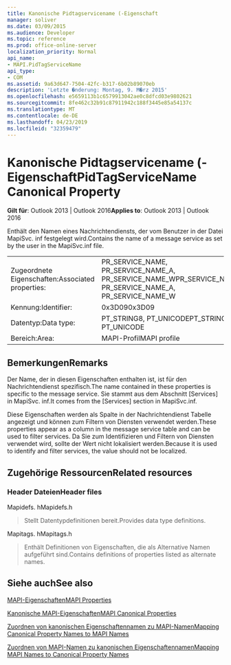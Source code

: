 ```yaml
---
title: Kanonische Pidtagservicename (-Eigenschaft
manager: soliver
ms.date: 03/09/2015
ms.audience: Developer
ms.topic: reference
ms.prod: office-online-server
localization_priority: Normal
api_name:
- MAPI.PidTagServiceName
api_type:
- COM
ms.assetid: 9a63d647-7504-42fc-b317-6b02b89070eb
description: 'Letzte �nderung: Montag, 9. M�rz 2015'
ms.openlocfilehash: e5659113b1c6579913042ae0c8dfcd03e9802621
ms.sourcegitcommit: 8fe462c32b91c87911942c188f3445e85a54137c
ms.translationtype: MT
ms.contentlocale: de-DE
ms.lasthandoff: 04/23/2019
ms.locfileid: "32359479"
---
```

# <a name="pidtagservicename-canonical-property"></a><span data-ttu-id="4e015-103">Kanonische Pidtagservicename (-Eigenschaft</span><span class="sxs-lookup"><span data-stu-id="4e015-103">PidTagServiceName Canonical Property</span></span>

  
  
<span data-ttu-id="4e015-104">**Gilt für**: Outlook 2013 | Outlook 2016</span><span class="sxs-lookup"><span data-stu-id="4e015-104">**Applies to**: Outlook 2013 | Outlook 2016</span></span> 
  
<span data-ttu-id="4e015-105">Enthält den Namen eines Nachrichtendiensts, der vom Benutzer in der Datei MapiSvc. inf festgelegt wird.</span><span class="sxs-lookup"><span data-stu-id="4e015-105">Contains the name of a message service as set by the user in the MapiSvc.inf file.</span></span>
  
|||
|:-----|:-----|
|<span data-ttu-id="4e015-106">Zugeordnete Eigenschaften:</span><span class="sxs-lookup"><span data-stu-id="4e015-106">Associated properties:</span></span>  <br/> |<span data-ttu-id="4e015-107">PR_SERVICE_NAME, PR_SERVICE_NAME_A, PR_SERVICE_NAME_W</span><span class="sxs-lookup"><span data-stu-id="4e015-107">PR_SERVICE_NAME, PR_SERVICE_NAME_A, PR_SERVICE_NAME_W</span></span>  <br/> |
|<span data-ttu-id="4e015-108">Kennung:</span><span class="sxs-lookup"><span data-stu-id="4e015-108">Identifier:</span></span>  <br/> |<span data-ttu-id="4e015-109">0x3D09</span><span class="sxs-lookup"><span data-stu-id="4e015-109">0x3D09</span></span>  <br/> |
|<span data-ttu-id="4e015-110">Datentyp:</span><span class="sxs-lookup"><span data-stu-id="4e015-110">Data type:</span></span>  <br/> |<span data-ttu-id="4e015-111">PT_STRING8, PT_UNICODE</span><span class="sxs-lookup"><span data-stu-id="4e015-111">PT_STRING8, PT_UNICODE</span></span>  <br/> |
|<span data-ttu-id="4e015-112">Bereich:</span><span class="sxs-lookup"><span data-stu-id="4e015-112">Area:</span></span>  <br/> |<span data-ttu-id="4e015-113">MAPI-Profil</span><span class="sxs-lookup"><span data-stu-id="4e015-113">MAPI profile</span></span>  <br/> |
   
## <a name="remarks"></a><span data-ttu-id="4e015-114">Bemerkungen</span><span class="sxs-lookup"><span data-stu-id="4e015-114">Remarks</span></span>

<span data-ttu-id="4e015-115">Der Name, der in diesen Eigenschaften enthalten ist, ist für den Nachrichtendienst spezifisch.</span><span class="sxs-lookup"><span data-stu-id="4e015-115">The name contained in these properties is specific to the message service.</span></span> <span data-ttu-id="4e015-116">Sie stammt aus dem Abschnitt [Services] in MapiSvc. inf.</span><span class="sxs-lookup"><span data-stu-id="4e015-116">It comes from the [Services] section in MapiSvc.inf.</span></span>
  
<span data-ttu-id="4e015-117">Diese Eigenschaften werden als Spalte in der Nachrichtendienst Tabelle angezeigt und können zum Filtern von Diensten verwendet werden.</span><span class="sxs-lookup"><span data-stu-id="4e015-117">These properties appear as a column in the message service table and can be used to filter services.</span></span> <span data-ttu-id="4e015-118">Da Sie zum Identifizieren und Filtern von Diensten verwendet wird, sollte der Wert nicht lokalisiert werden.</span><span class="sxs-lookup"><span data-stu-id="4e015-118">Because it is used to identify and filter services, the value should not be localized.</span></span>
  
## <a name="related-resources"></a><span data-ttu-id="4e015-119">Zugehörige Ressourcen</span><span class="sxs-lookup"><span data-stu-id="4e015-119">Related resources</span></span>

### <a name="header-files"></a><span data-ttu-id="4e015-120">Header Dateien</span><span class="sxs-lookup"><span data-stu-id="4e015-120">Header files</span></span>

<span data-ttu-id="4e015-121">Mapidefs. h</span><span class="sxs-lookup"><span data-stu-id="4e015-121">Mapidefs.h</span></span>
  
> <span data-ttu-id="4e015-122">Stellt Datentypdefinitionen bereit.</span><span class="sxs-lookup"><span data-stu-id="4e015-122">Provides data type definitions.</span></span>
    
<span data-ttu-id="4e015-123">Mapitags. h</span><span class="sxs-lookup"><span data-stu-id="4e015-123">Mapitags.h</span></span>
  
> <span data-ttu-id="4e015-124">Enthält Definitionen von Eigenschaften, die als Alternative Namen aufgeführt sind.</span><span class="sxs-lookup"><span data-stu-id="4e015-124">Contains definitions of properties listed as alternate names.</span></span>
    
## <a name="see-also"></a><span data-ttu-id="4e015-125">Siehe auch</span><span class="sxs-lookup"><span data-stu-id="4e015-125">See also</span></span>



[<span data-ttu-id="4e015-126">MAPI-Eigenschaften</span><span class="sxs-lookup"><span data-stu-id="4e015-126">MAPI Properties</span></span>](mapi-properties.md)
  
[<span data-ttu-id="4e015-127">Kanonische MAPI-Eigenschaften</span><span class="sxs-lookup"><span data-stu-id="4e015-127">MAPI Canonical Properties</span></span>](mapi-canonical-properties.md)
  
[<span data-ttu-id="4e015-128">Zuordnen von kanonischen Eigenschaftennamen zu MAPI-Namen</span><span class="sxs-lookup"><span data-stu-id="4e015-128">Mapping Canonical Property Names to MAPI Names</span></span>](mapping-canonical-property-names-to-mapi-names.md)
  
[<span data-ttu-id="4e015-129">Zuordnen von MAPI-Namen zu kanonischen Eigenschaftennamen</span><span class="sxs-lookup"><span data-stu-id="4e015-129">Mapping MAPI Names to Canonical Property Names</span></span>](mapping-mapi-names-to-canonical-property-names.md)

